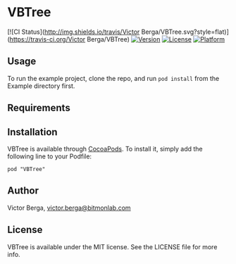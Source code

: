 # VBTree

[![CI Status](http://img.shields.io/travis/Victor Berga/VBTree.svg?style=flat)](https://travis-ci.org/Victor Berga/VBTree)
[![Version](https://img.shields.io/cocoapods/v/VBTree.svg?style=flat)](http://cocoadocs.org/docsets/VBTree)
[![License](https://img.shields.io/cocoapods/l/VBTree.svg?style=flat)](http://cocoadocs.org/docsets/VBTree)
[![Platform](https://img.shields.io/cocoapods/p/VBTree.svg?style=flat)](http://cocoadocs.org/docsets/VBTree)

## Usage

To run the example project, clone the repo, and run `pod install` from the Example directory first.

## Requirements

## Installation

VBTree is available through [CocoaPods](http://cocoapods.org). To install
it, simply add the following line to your Podfile:

    pod "VBTree"

## Author

Victor Berga, victor.berga@bitmonlab.com

## License

VBTree is available under the MIT license. See the LICENSE file for more info.

